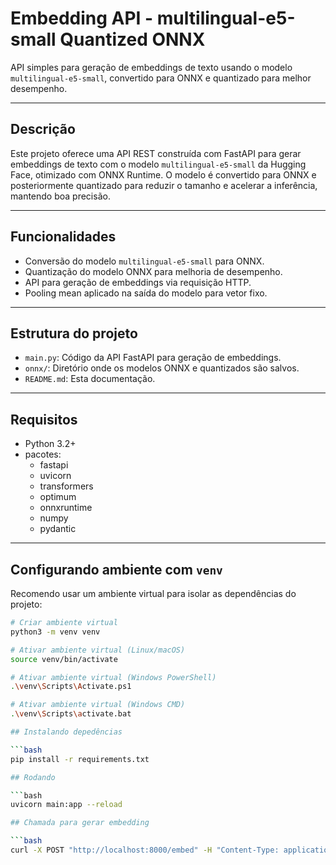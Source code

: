 # Embedding API - multilingual-e5-small Quantized ONNX

API simples para geração de embeddings de texto usando o modelo `multilingual-e5-small`, convertido para ONNX e quantizado para melhor desempenho.

---

## Descrição

Este projeto oferece uma API REST construída com FastAPI para gerar embeddings de texto com o modelo `multilingual-e5-small` da Hugging Face, otimizado com ONNX Runtime. O modelo é convertido para ONNX e posteriormente quantizado para reduzir o tamanho e acelerar a inferência, mantendo boa precisão.

---

## Funcionalidades

- Conversão do modelo `multilingual-e5-small` para ONNX.
- Quantização do modelo ONNX para melhoria de desempenho.
- API para geração de embeddings via requisição HTTP.
- Pooling mean aplicado na saída do modelo para vetor fixo.

---

## Estrutura do projeto

- `main.py`: Código da API FastAPI para geração de embeddings.
- `onnx/`: Diretório onde os modelos ONNX e quantizados são salvos.
- `README.md`: Esta documentação.

---

## Requisitos

- Python 3.2+
- pacotes:
  - fastapi
  - uvicorn
  - transformers
  - optimum
  - onnxruntime
  - numpy
  - pydantic

---

## Configurando ambiente com `venv`

Recomendo usar um ambiente virtual para isolar as dependências do projeto:

```bash
# Criar ambiente virtual
python3 -m venv venv

# Ativar ambiente virtual (Linux/macOS)
source venv/bin/activate

# Ativar ambiente virtual (Windows PowerShell)
.\venv\Scripts\Activate.ps1

# Ativar ambiente virtual (Windows CMD)
.\venv\Scripts\activate.bat

## Instalando depedências

```bash
pip install -r requirements.txt

## Rodando

```bash
uvicorn main:app --reload

## Chamada para gerar embedding

```bash
curl -X POST "http://localhost:8000/embed" -H "Content-Type: application/json" -d '{"text": "Teste de embeddisdang"}'

